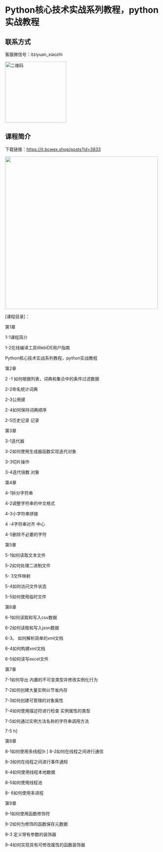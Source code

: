# Python核心技术实战系列教程，python实战教程

## 联系方式

客服微信号：itziyuan_xiaozhi

<img src="https://ziyuanyun.oss-cn-guangzhou.aliyuncs.com/common/20240614073449/666b82192834a.jpg" width="200" height="200" alt="二维码">

## 课程简介

下载链接：https://it.bcwex.shop/posts?id=3833

<img src="https://ziyuanyun.oss-cn-guangzhou.aliyuncs.com/yun/20240515185348/6644943cc7213.jpg" width="500" alt="">

  [课程目录]：

 第1章

 1-1课程简介

 1-2在线编译工具WebIDE用户指南

 Python核心技术实战系列教程，python实战教程



 第2章

 2 -1 如何根据列表，词典和集合中的条件过滤数据

 2-2命名统计词典

 2-3公用键

 2-4如何保持词典顺序

 2-5历史记录 记录

 第3章

 3-1迭代器

 3-2如何使用生成器函数实现迭代对象

 3-3切片操作

 3-4迭代倍数 对象

 第4章

 4-1拆分字符串

 4-2调整字符串的中文格式

 4-3小字符串拼接

 4 -4字符串对齐 中心

 4-5删除不必要的字符

 第5章

 5-1如何读取文本文件

 5-2如何处理二进制文件

 5- 3文件映射

 5-4如何访问文件状态

 5-5如何使用临时文件

 第6章

 6-1如何读取和写入csv数据

 6-2如何读取和写入json数据

 6-3。 如何解析简单的xml文档

 6-4如何构建xml文档

 6-5如何读写excel文件

 第7章

 7-1如何导出 内置的不可变类型并修改实例化行为

 7-2如何创建大量实例以节省内存

 7-3如何创建可管理的对象属性

 7-4如何使用描述符进行检查 实例属性的类型

 7-5如何通过实例方法名称的字符串调用方法

 7-5 h]

 第8章

 8-1如何使用多线程[h ] 8-2如何在线程之间进行通信

 8-3如何在线程之间进行事件通知

 8-4如何使用线程本地数据

 8-5如何使用线程池

 8- 6如何使用多进程

 第9章

 9-1如何使用函数修饰符

 9-2如何为修饰的函数保存元数据

 9-3 定义带有参数的装饰器

 9-4如何实现具有可修改属性的函数装饰器

  